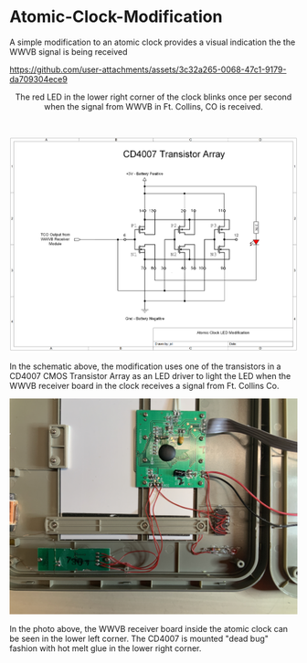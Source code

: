 # Atomic-Clock-Modification
A simple modification to an atomic clock provides a visual indication the the WWVB signal is being received


https://github.com/user-attachments/assets/3c32a265-0068-47c1-9179-da709304ece9
<p align="center">The red LED in the lower right corner of the clock blinks once per second when the signal from WWVB in Ft. Collins, CO is received.</p><br>
<p align="center"><img src="/images/Atomic Clock Modification.png"/>
<p align="left">
In the schematic above, the modification uses one of the transistors in a CD4007 CMOS Transistor Array as an LED driver to light the LED when the WWVB receiver board in the clock receives a signal from Ft. Collins Co.

<p align="center"><img src="/images/Clock Internals.JPG"/>
<p align="left">
In the photo above, the WWVB receiver board inside the atomic clock can be seen in the lower left corner. The CD4007 is mounted "dead bug" fashion with hot melt glue in the lower right corner.

